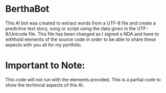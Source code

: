 # BerthaBot
This AI bot was created to extract words from a UTF-8 file and create a predictive text story, song or script using the data given in the UTF-8/Unicode file. This file has been changed as I signed a NDA and have to withhold elements of the source code in order to be able to share these aspects with you all for my portfolio.

# Important to Note:
This code will not run with the elements provided. This is a partial code to show the techincal aspects of this AI.
